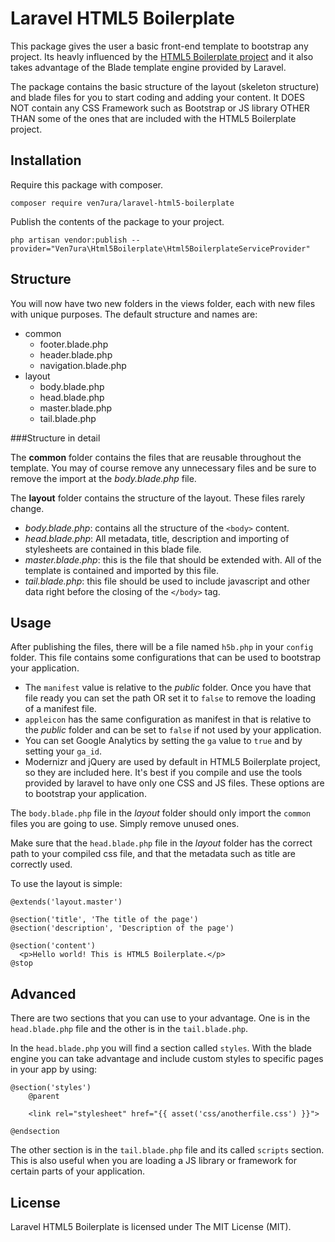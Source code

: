 # Laravel HTML5 Boilerplate

This package gives the user a basic front-end template to bootstrap any project. Its heavly influenced by the [HTML5 Boilerplate project](https://github.com/h5bp/html5-boilerplate) and it also takes advantage of the Blade template engine provided by Laravel.

The package contains the basic structure of the layout (skeleton structure) and blade files for you to start coding and adding your content. It DOES NOT contain any CSS Framework such as Bootstrap or JS library OTHER THAN some of the ones that are included with the HTML5 Boilerplate project.

Installation
------------
Require this package with composer.

```shell
composer require ven7ura/laravel-html5-boilerplate
```

Publish the contents of the package to your project.
```shell
php artisan vendor:publish --provider="Ven7ura\Html5Boilerplate\Html5BoilerplateServiceProvider"
```

Structure
---------
You will now have two new folders in the views folder, each with new files with unique purposes. The default structure and names are:

+ common
    + footer.blade.php
    + header.blade.php
    + navigation.blade.php
+ layout
    + body.blade.php
    + head.blade.php
    + master.blade.php
    + tail.blade.php

###Structure in detail

The **common** folder contains the files that are reusable throughout the template. You may of course remove any unnecessary files and be sure to remove the import at the *body.blade.php* file.

The **layout** folder contains the structure of the layout. These files rarely change.

+ *body.blade.php*: contains  all the structure of the `<body>` content.
+ *head.blade.php*: All metadata, title, description and importing of stylesheets are contained in this blade file.
+ *master.blade.php*: this is the file that should be extended with. All of the template is contained and imported by this file.
+ *tail.blade.php*: this file should be used to include javascript and other data right before the closing of the `</body>` tag.

Usage
-----

After publishing the files, there will be a file named `h5b.php` in your `config` folder. This file contains some configurations that can be used to bootstrap your application.

+ The `manifest` value is relative to the *public* folder. Once you have that file ready you can set the path OR set it to `false` to remove the loading of a manifest file.
+ `appleicon` has the same configuration as manifest in that is relative to the *public* folder and can be set to `false` if not used by your application.
+ You can set Google Analytics by setting the `ga` value to `true` and by setting your `ga_id`.
+ Modernizr and jQuery are used by default in HTML5 Boilerplate project, so they are included here. It's best if you compile and use the tools provided by laravel to have only one CSS  and JS files. These options are to bootstrap your application.


The `body.blade.php` file in the *layout* folder should only import the `common` files you are going to use. Simply remove unused ones.


Make sure that the `head.blade.php` file in the *layout* folder has the correct path to your compiled css file, and that the metadata such as title are correctly used.

To use the layout is simple:

```
@extends('layout.master')

@section('title', 'The title of the page')
@section('description', 'Description of the page')

@section('content')
  <p>Hello world! This is HTML5 Boilerplate.</p>
@stop
```

Advanced
--------

There are two sections that you can use to your advantage. One is in the `head.blade.php` file and the other is in the `tail.blade.php`.

In the `head.blade.php` you will find a section called `styles`. With the blade engine you can take advantage and include custom styles to specific pages in your app by using:

```
@section('styles')
    @parent

    <link rel="stylesheet" href="{{ asset('css/anotherfile.css') }}">

@endsection
```

The other section is in the `tail.blade.php` file and its called `scripts` section. This is also useful when you are loading a JS library or framework for certain parts of your application.

License
-------

Laravel HTML5 Boilerplate is licensed under The MIT License (MIT).

